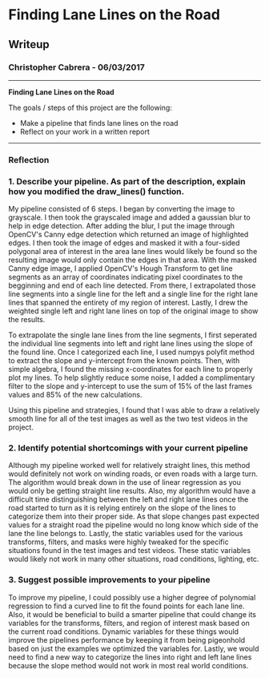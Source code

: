 # **Finding Lane Lines on the Road** 

## Writeup

### Christopher Cabrera - 06/03/2017

---

**Finding Lane Lines on the Road**

The goals / steps of this project are the following:
* Make a pipeline that finds lane lines on the road
* Reflect on your work in a written report

---

### Reflection

### 1. Describe your pipeline. As part of the description, explain how you modified the draw_lines() function.

My pipeline consisted of 6 steps.  I began by converting the image to grayscale. I then took the grayscaled image and added a gaussian blur to help in edge detection. After adding the blur, I put the image through OpenCV's Canny edge detection which returned an image of highlighted edges. I then took the image of edges and masked it with a four-sided polygonal area of interest in the area lane lines would likely be found so the resulting image would only contain the edges in that area. With the masked Canny edge image, I applied OpenCV's Hough Transform to get line segments as an array of coordinates indicating pixel coordinates to the begginning and end of each line detected.  From there, I extrapolated those line segments into a single line for the left and a single line for the right lane lines that spanned the entirety of my region of interest.  Lastly, I drew the weighted single left and right lane lines on top of the original image to show the results.

To extrapolate the single lane lines from the line segments, I first seperated the individual line segments into left and right lane lines using the slope of the found line.  Once I categorized each line, I used numpys polyfit method to extract the slope and y-intercept from the known points. Then, with simple algebra, I found the missing x-coordinates for each line to properly plot my lines. To help slightly reduce some noise, I added a complimentary filter to the slope and y-intercept to use the sum of 15% of the last frames values and 85% of the new calculations. 

Using this pipeline and strategies, I found that I was able to draw a relatively smooth line for all of the test images as well as the two test videos in the project.


### 2. Identify potential shortcomings with your current pipeline


Although my pipeline worked well for relatively straight lines, this method would definitely not work on winding roads, or even roads with a large turn.  The algorithm would break down in the use of linear regression as you would only be getting straight line results. Also, my algorithm would have a difficult time distinguishing between the left and right lane lines once the road started to turn as it is relying entirely on the slope of the lines to categorize them into their proper side. As that slope changes past expected values for a straight road the pipeline would no long know which side of the lane the line belongs to. Lastly, the static variables used for the various transforms, filters, and masks were highly tweaked for the specific situations found in the test images and test videos. These static variables would likely not work in many other situations, road conditions, lighting, etc.

### 3. Suggest possible improvements to your pipeline

To improve my pipeline, I could possibly use a higher degree of polynomial regression to find a curved line to fit the found points for each lane line. Also, it would be beneficial to build a smarter pipeline that could change its variables for the transforms, filters, and region of interest mask based on the current road conditions. Dynamic variables for these things would improve the pipelines performance by keeping it from being pigeonhold based on just the examples we optimized the variables for. Lastly, we would need to find a new way to categorize the lines into right and left lane lines because the slope method would not work in most real world conditions.
